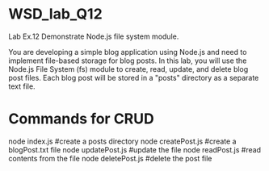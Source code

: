# WSD_lab_Q12

Lab Ex.12 Demonstrate Node.js file system module.

You are developing a simple blog application using Node.js and need to implement file-based storage for blog posts.
In this lab, you will use the Node.js File System (fs) module to create, read, update, and delete blog post files.
Each blog post will be stored in a "posts" directory as a separate text file.


# Commands for CRUD

node index.js  #create a posts directory
node createPost.js  #create a blogPost.txt file
node updatePost.js  #update the file
node readPost.js  #read contents from the file
node deletePost.js  #delete the post file
